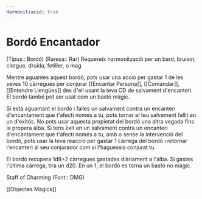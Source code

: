 ```yaml
---
Harmonització: true
---
```

# Bordó Encantador

(Tipus:: Bordó) (Raresa:: Rar)
Requereix harmonització per un bard, bruixot, clergue, druida, fetiller, o mag

Mentre aguantes aquest bordó, pots usar una acció per gastar 1 de les seves 10 càrregues per conjurar [[Encantar Persona]], [[Comandar]], [[Entendre Llengües]] des d'ell usant la teva CD de salvament d'encanteri. El bordó també pot ser usat com un bastó màgic.

Si està aguantant el bordó i falles un salvament contra un encanteri d'encantament que t'afecti només a tu, pots tornar el teu salvament fallit en un d'exitós. No pots usar aquesta propietat del bordó una altra vegada fins la propera alba. Si tens èxit en un salvament contra un encanteri d'encantament que t'afecti només a tu, amb o sense la intervenció del bordó, pots usar la teva reacció per gastar 1 càrrega del bordó i retornar l'encanteri al seu conjurador com si l'haguessis conjurat tu.

El bordó recupera 1d8+2 càrregues gastades diàriament a l'alba. Si gastes l'última càrrega, tira un d20. En un 1, el bordó es torna un bastó no màgic.

Staff of Charming (Font:: DMG)

[[Objectes Màgics]]